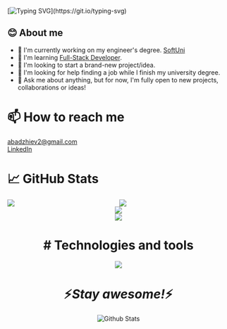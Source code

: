 [![Typing SVG](https://readme-typing-svg.herokuapp.com?size=30&color=FFFFFF&lines=Hi+I'm+Ivan+Abadzhiev!)](https://git.io/typing-svg)

## **😊 About me**

- 🔭 I'm currently working on my engineer's degree. [SoftUni](https://softuni.bg/)
- 🌱 I'm learning [Full-Stack Developer](https://softuni.bg/curriculum).
- 👯 I'm looking to start a brand-new project/idea.
- 🤔 I'm looking for help finding a job while I finish my university degree.
- 💬 Ask me about anything, but for now, I'm fully open to new projects, collaborations or ideas!

# 📫 How to reach me

abadzhiev2@gmail.com       
[LinkedIn](https://www.linkedin.com/in/ivan-abadzhiev-11bba9260/)

# 📈 GitHub Stats
<div align="center" sty>
    <img src="https://github-readme-stats-ten-gilt.vercel.app/api?username=IvanAbadzhiev01&show_icons=true&count_private=true&hide_border=true&theme=gotham&bg_color=00000000" align="left" />
    <img src="https://github-readme-stats-ten-gilt.vercel.app/api/top-langs/?username=IvanAbadzhiev01&theme=gotham&hide_border=true&bg_color=00000000">

</div>
<div align="center">
    <img src="https://github-readme-streak-stats.herokuapp.com?user=IvanAbadzhiev01&theme=gotham&hide_border=true&background=FFFFFF00">

</div>
<div align="center">
<img src="https://github-readme-activity-graph.cyclic.app/graph?username=IvanAbadzhiev01&theme=gotham&hide_border=true&bg_color=00000000"/>

</div>


<h1 align='center'># Technologies and tools</h1>

<p align="center">
  <a href="https://skillicons.dev">
    <img src="https://skillicons.dev/icons?i=cs,js,html,css" />
  </a>
</p>


<h1 align='center'>⚡️<i>Stay awesome!</i>⚡️</h1>

<p align="center">
        <img src="https://raw.githubusercontent.com/mayhemantt/mayhemantt/Update/svg/Bottom.svg" alt="Github Stats" />
</p>
